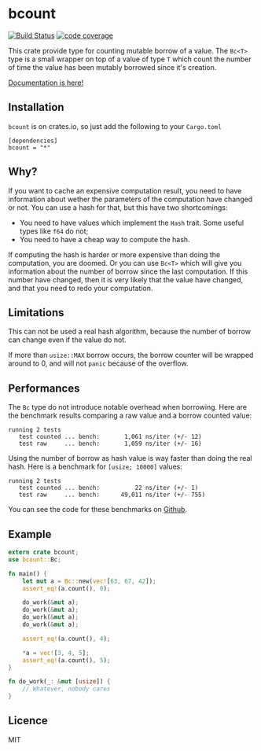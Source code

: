 # bcount

[![Build Status](https://travis-ci.org/Luthaf/bcount.svg?branch=master)](https://travis-ci.org/Luthaf/bcount)
[![code coverage](https://codecov.io/github/Luthaf/bcount/coverage.svg?branch=master)](https://codecov.io/github/Luthaf/bcount?branch=master)

This crate provide type for counting mutable borrow of a value. The `Bc<T>`
type is a small wrapper on top of a value of type `T` which count the number
of time the value has been mutably borrowed since it's creation.

[Documentation is here!](http://luthaf.github.io/bcount/bcount/index.html)

## Installation

`bcount` is on crates.io, so just add the following to your `Cargo.toml`
```
[dependencies]
bcount = "*"
```

## Why?

If you want to cache an expensive computation result, you need to have
information about wether the parameters of the computation have changed or
not. You can use a hash for that, but this have two shortcomings:

 * You need to have values which implement the `Hash` trait. Some useful
   types like `f64` do not;
 * You need to have a cheap way to compute the hash.

If computing the hash is harder or more expensive than doing the
computation, you are doomed. Or you can use `Bc<T>` which will give you
information about the number of borrow since the last computation. If this
number have changed, then it is very likely that the value have changed,
and that you need to redo your computation.

## Limitations

This can not be used a real hash algorithm, because the number of borrow can
change even if the value do not.

If more than `usize::MAX` borrow occurs, the borrow counter will be wrapped
around to 0, and will not `panic` because of the overflow.

## Performances

The `Bc` type do not introduce notable overhead when borrowing. Here are the
benchmark results comparing a raw value and a borrow counted value:

```text
running 2 tests
   test counted ... bench:       1,061 ns/iter (+/- 12)
   test raw     ... bench:       1,059 ns/iter (+/- 16)
```

Using the number of borrow as hash value is way faster than doing the real
hash. Here is a benchmark for `[usize; 10000]` values:

```text
running 2 tests
   test counted ... bench:          22 ns/iter (+/- 1)
   test raw     ... bench:      49,011 ns/iter (+/- 755)
```

You can see the code for these benchmarks on [Github](https://github.com/Luthaf/bcount/tree/master/benches).

## Example

```rust
extern crate bcount;
use bcount::Bc;

fn main() {
    let mut a = Bc::new(vec![63, 67, 42]);
    assert_eq!(a.count(), 0);

    do_work(&mut a);
    do_work(&mut a);
    do_work(&mut a);
    do_work(&mut a);

    assert_eq!(a.count(), 4);

    *a = vec![3, 4, 5];
    assert_eq!(a.count(), 5);
}

fn do_work(_: &mut [usize]) {
    // Whatever, nobody cares
}

```

## Licence

MIT
